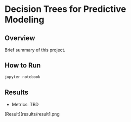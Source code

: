 # Decision Trees for Predictive Modeling

## Overview
Brief summary of this project.

## How to Run
```bash
jupyter notebook
```

## Results
- Metrics: TBD

[Result](results/result1.png
